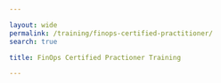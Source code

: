 ```yaml
---

layout: wide
permalink: /training/finops-certified-practitioner/
search: true

title: FinOps Certified Practioner Training

---
```


<!-- This page redirects to learn.finops.org and is for search only -->